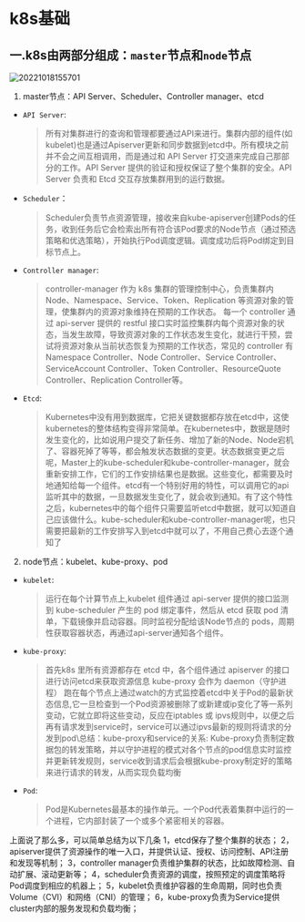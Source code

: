 # k8s基础

## 一.k8s由两部分组成：`master`节点和`node`节点

![20221018155701](https://calvinqi.oss-cn-beijing.aliyuncs.com/images/allnote/20221018155701.png)

1. master节点：API Server、Scheduler、Controller manager、etcd

- `API Server`:
  > 所有对集群进行的查询和管理都要通过API来进行。集群内部的组件(如kubelet)也是通过Apiserver更新和同步数据到etcd中。所有模块之前并不会之间互相调用，而是通过和 API Server 打交道来完成自己那部分的工作。API Server 提供的验证和授权保证了整个集群的安全。API Server 负责和 Etcd 交互存放集群用到的运行数据。
- `Scheduler`：
  >Scheduler负责节点资源管理，接收来自kube-apiserver创建Pods的任务，收到任务后它会检索出所有符合该Pod要求的Node节点（通过预选策略和优选策略），开始执行Pod调度逻辑。调度成功后将Pod绑定到目标节点上。
- `Controller manager`:
  >controller-manager 作为 k8s 集群的管理控制中心，负责集群内 Node、Namespace、Service、Token、Replication 等资源对象的管理，使集群内的资源对象维持在预期的工作状态。
每一个 controller 通过 api-server 提供的 restful 接口实时监控集群内每个资源对象的状态，当发生故障，导致资源对象的工作状态发生变化，就进行干预，尝试将资源对象从当前状态恢复为预期的工作状态，常见的 controller 有 Namespace Controller、Node Controller、Service Controller、ServiceAccount Controller、Token Controller、ResourceQuote Controller、Replication Controller等。
- `Etcd`:
  > Kubernetes中没有用到数据库，它把关键数据都存放在etcd中，这使kubernetes的整体结构变得非常简单。在kubernetes中，数据是随时发生变化的，比如说用户提交了新任务、增加了新的Node、Node宕机了、容器死掉了等等，都会触发状态数据的变更。状态数据变更之后呢，Master上的kube-scheduler和kube-controller-manager，就会重新安排工作，它们的工作安排结果也是数据。这些变化，都需要及时地通知给每一个组件。etcd有一个特别好用的特性，可以调用它的api监听其中的数据，一旦数据发生变化了，就会收到通知。有了这个特性之后，kubernetes中的每个组件只需要监听etcd中数据，就可以知道自己应该做什么。kube-scheduler和kube-controller-manager呢，也只需要把最新的工作安排写入到etcd中就可以了，不用自己费心去逐个通知了

2. node节点：kubelet、kube-proxy、pod

- `kubelet`:
   > 运行在每个计算节点上,kubelet 组件通过 api-server 提供的接口监测到 kube-scheduler 产生的 pod 绑定事件，然后从 etcd 获取 pod 清单，下载镜像并启动容器。同时监视分配给该Node节点的 pods，周期性获取容器状态，再通过api-server通知各个组件。
  
- `kube-proxy`:
   > 首先k8s 里所有资源都存在 etcd 中，各个组件通过 apiserver 的接口进行访问etcd来获取资源信息
   kube-proxy 会作为 daemon（守护进程） 跑在每个节点上通过watch的方式监控着etcd中关于Pod的最新状态信息,它一旦检查到一个Pod资源被删除了或新建或ip变化了等一系列变动，它就立即将这些变动，反应在iptables 或 ipvs规则中，以便之后 再有请求发到service时，service可以通过ipvs最新的规则将请求的分发到pod\总结：kube-proxy和service的关系:
   Kube-proxy负责制定数据包的转发策略，并以守护进程的模式对各个节点的pod信息实时监控并更新转发规则，service收到请求后会根据kube-proxy制定好的策略来进行请求的转发，从而实现负载均衡
- `Pod`:
  > Pod是Kubernetes最基本的操作单元。一个Pod代表着集群中运行的一个进程，它内部封装了一个或多个紧密相关的容器。

上面说了那么多，可以简单总结为以下几条
1，etcd保存了整个集群的状态；
2，apiserver提供了资源操作的唯一入口，并提供认证、授权、访问控制、API注册和发现等机制；
3，controller manager负责维护集群的状态，比如故障检测、自动扩展、滚动更新等；
4，scheduler负责资源的调度，按照预定的调度策略将Pod调度到相应的机器上；
5，kubelet负责维护容器的生命周期，同时也负责Volume（CVI）和网络（CNI）的管理；
6，kube-proxy负责为Service提供cluster内部的服务发现和负载均衡；
